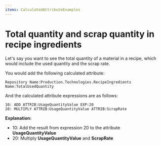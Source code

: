 ```yaml
---
items: CalculatedAttributeExamples
---
```


# Total quantity and scrap quantity in recipe ingredients

Let's say you want to see the total quantity of a material in a recipe, which would include the used quantity and the scrap rate.

You would add the following calculated attribute:

```
Repository Name:Production.Technologies.RecipeIngredients
Name:TotalUsedQuantity
```

And the calculated attribute expressions are as follows:

```
10: ADD ATTRIB:UsageQuantityValue EXP:20
20: MULTIPLY ATTRIB:UsageQuantityValue ATTRIB:ScrapRate
```

**Explanation:**

- 10: Add the result from expression 20 to the attribute **UsageQuantityValue**
- 20: Multiply **UsageQuantityValue** and **ScrapRate**

